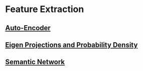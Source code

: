 # Feature Extraction

## [Auto-Encoder](./autoencoder/)

## [Eigen Projections and Probability Density](./eigen-proj)

## [Semantic Network](./semantic-network)
